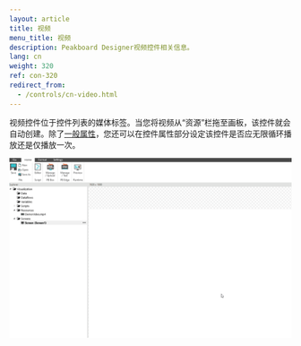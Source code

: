 ```yaml
---
layout: article
title: 视频
menu_title: 视频
description: Peakboard Designer视频控件相关信息。
lang: cn
weight: 320
ref: con-320
redirect_from:
  - /controls/cn-video.html
---
```


视频控件位于控件列表的媒体标签。当您将视频从“资源”栏拖至画板，该控件就会自动创建。除了[一般属性](/controls/en-general-properties.html)，您还可以在控件属性部分设定该控件是否应无限循环播放还是仅播放一次。

![image_1](/assets/images/Controls/Video/controls-video01.gif)